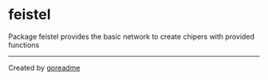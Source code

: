 # feistel

Package feistel provides the basic network to create chipers with provided functions


---

Created by [goreadme](https://github.com/apps/goreadme)
